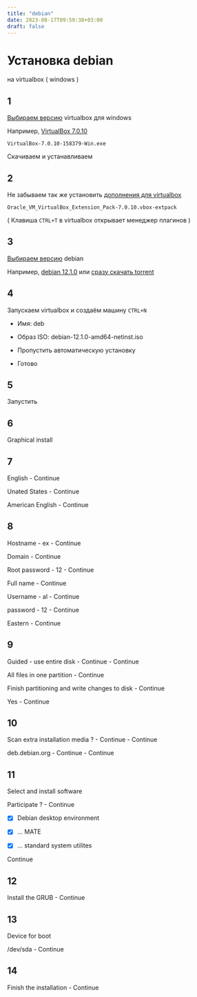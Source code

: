 ```yaml
---
title: "debian"
date: 2023-08-17T09:59:38+03:00
draft: false
---
```


# Установка debian

на virtualbox ( windows )

## 1

[Выбираем версию](https://download.virtualbox.org/virtualbox) virtualbox для windows

Например, [VirtualBox 7.0.10](https://download.virtualbox.org/virtualbox/7.0.10/VirtualBox-7.0.10-158379-Win.exe)

`VirtualBox-7.0.10-158379-Win.exe`

Скачиваем и устанавливаем 

## 2

Не забываем так же установить [дополнения для virtualbox](https://download.virtualbox.org/virtualbox/7.0.10/Oracle_VM_VirtualBox_Extension_Pack-7.0.10.vbox-extpack)

`Oracle_VM_VirtualBox_Extension_Pack-7.0.10.vbox-extpack`

( Клавиша `CTRL+T` в virtualbox открывает менеджер плагинов )

## 3

[Выбираем версию](https://cdimage.debian.org/debian-cd) debian

Например, [debian 12.1.0](https://cdimage.debian.org/debian-cd/12.1.0/amd64/bt-cd) или [сразу скачать torrent](https://cdimage.debian.org/debian-cd/12.1.0/amd64/bt-cd/debian-12.1.0-amd64-netinst.iso.torrent)

## 4

Запускаем virtualbox и создаём машину `CTRL+N`

+ Имя: deb

+ Образ ISO: debian-12.1.0-amd64-netinst.iso

+ Пропустить автоматическую установку

+ Готово

## 5

Запустить 

## 6

Graphical install

## 7

English - Continue

Unated States - Continue 

American English - Continue  

## 8

Hostname - ex - Continue 

Domain - Continue

Root password - 12 - Continue 

Full name - Continue 

Username - al - Continue 

password - 12 - Continue 

Eastern - Continue 

## 9

Guided - use entire disk - Continue - Continue

All files in one partition - Continue

Finish partitioning and write changes to disk - Continue

Yes - Continue

## 10

Scan extra installation media ? - Continue - Continue 

deb.debian.org - Continue - Continue

## 11

Select and install software

Participate ? - Continue 

+ [x] Debian desktop environment

+ [x] ... MATE

+ [x] ... standard system utilites

Continue

## 12

Install the GRUB - Continue 

## 13

Device for boot

/dev/sda - Continue  

## 14

Finish the installation - Continue 
